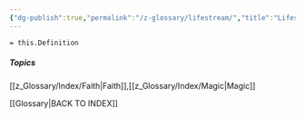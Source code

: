 ```yaml
---
{"dg-publish":true,"permalink":"/z-glossary/lifestream/","title":"Lifestream","hide":true,"noteIcon":""}
---
```


`= this.Definition `

##### Topics
[[z_Glossary/Index/Faith\|Faith]],[[z_Glossary/Index/Magic\|Magic]]


[[Glossary\|BACK TO INDEX]]